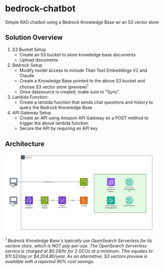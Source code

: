 # bedrock-chatbot
Simple RAG chatbot using a Bedrock Knowledge Base w/ an S3 vector store

## Solution Overview
1. S3 Bucket Setup
    - Create an S3 bucket to store knowledge base documents
    - Upload documents
2. Bedrock Setup
    - Modify model access to include Titan Text Embeddings V2 and Claude
    - Create a Knowledge Base pointed to the above S3 bucket and choose S3 vector store (preview)<sup>1</sup>
    - Once datasource is created, make sure to "Sync"
3. Lambda Function:
    - Create a lambda function that sends chat questions and history to query the Bedrock Knowledge Base
4. API Gateway Setup
    - Create an API using Amazon API Gateway w/ a POST method to trigger the above lambda function
    - Secure the API by requiring an API key

## Architecture
![alt text](https://github.com/csxstudios/bedrock-chatbot/blob/main/bedrock-chatbot-architecture.png?raw=true)

*<sup>1</sup> Bedrock Knowledge Base's typically use OpenSearch Serverless for its vectore store, which is NOT pay-per-use. The OpenSearch Serverless service is charged at $0.24/hr for 2 OCUs at a minimum. This equates to $11.52/day or $4,204.80/year. As an alternative, S3 vectors preview is available with a reported 90% cost savings.*